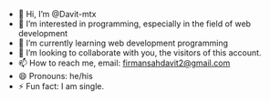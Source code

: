 - 👋 Hi, I’m @Davit-mtx
- 👀 I’m interested in programming, especially in the field of web development
- 🌱 I’m currently learning web development programming
- 💞️ I’m looking to collaborate with you, the visitors of this account.
- 📫 How to reach me, email: firmansahdavit2@gmail.com
- 😄 Pronouns: he/his
- ⚡ Fun fact: I am single.
